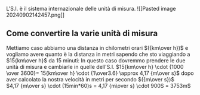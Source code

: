 L'S.I. è il sistema internazionale delle unità di misura.
![[Pasted image 20240902142457.png]]
## Come convertire la varie unità di misura
Mettiamo caso abbiamo una distanza in chilometri orari $({km\over h})$ e vogliamo avere quanto è la distanza in metri sapendo che sto viaggiando a $15{km\over h}$ da 15 minuti:
In questo caso dovremmo prendere le due unità di misura e cambiarle in quelle dell'S.I.
$15{km\over h} \cdot {1000 \over 3600}= 15{km\over h} \cdot {1\over3.6} \approx 4,17 {m\over s}$
dopo aver calcolato la nostra velocità in metri per secondo $({m\over s})$  
$4,17 {m\over s} \cdot (15min*60)s = 4,17 {m\over s} \cdot 900S = 3753m$
